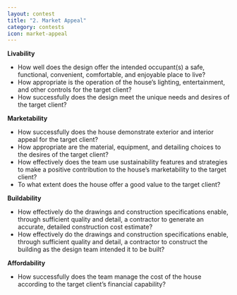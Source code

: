 ```yaml
---
layout: contest
title: "2. Market Appeal"
category: contests
icon: market-appeal
---
```


__Livability__

- How well does the design offer the intended occupant(s) a safe, functional, convenient, comfortable, and enjoyable place to live?
- How appropriate is the operation of the house’s lighting, entertainment, and other controls for the target client?
- How successfully does the design meet the unique needs and desires of the target client?

__Marketability__

- How successfully does the house demonstrate exterior and interior appeal for the target client?
- How appropriate are the material, equipment, and detailing choices to the desires of the target client?
- How effectively does the team use sustainability features and strategies to make a positive contribution to the house’s marketability to the target client?
- To what extent does the house offer a good value to the target client?

__Buildability__

- How effectively do the drawings and construction specifications enable, through sufficient quality and detail, a contractor to generate an accurate, detailed construction cost estimate?
- How effectively do the drawings and construction specifications enable, through sufficient quality and detail, a contractor to construct the building as the design team intended it to be built?

__Affordability__

- How successfully does the team manage the cost of the house according to the target client’s financial capability?